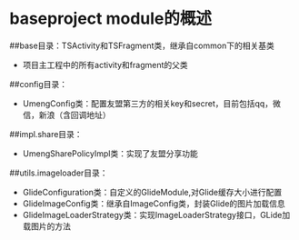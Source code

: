 # baseproject module的概述

##base目录：TSActivity和TSFragment类，继承自common下的相关基类

- 项目主工程中的所有activity和fragment的父类

##config目录：
- UmengConfig类：配置友盟第三方的相关key和secret，目前包括qq，微信，新浪（含回调地址）

##impl.share目录：
- UmengSharePolicyImpl类：实现了友盟分享功能

##utils.imageloader目录：
- GlideConfiguration类：自定义的GlideModule,对Glide缓存大小进行配置
- GlideImageConfig类：继承自ImageConfig类，封装Glide的图片加载信息
- GlideImageLoaderStrategy类：实现ImageLoaderStrategy接口，GLide加载图片的方法

